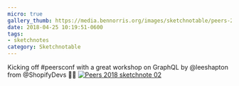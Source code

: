 ```yaml
---
micro: true
gallery_thumb: https://media.bennorris.org/images/sketchnotable/peers-2018/peers-2018-sketchnote-02.jpg
date: 2018-04-25 10:19:51-0600
tags:
- sketchnotes
category: Sketchnotable
---
```


Kicking off #peersconf with a great workshop on GraphQL by @leeshapton from @ShopifyDevs ✍🏼 [![Peers 2018 sketchnote 02](https://media.bennorris.org/images/sketchnotable/peers-2018/peers-2018-sketchnote-02.jpg)](https://media.bennorris.org/images/sketchnotable/peers-2018/peers-2018-sketchnote-02.jpg)